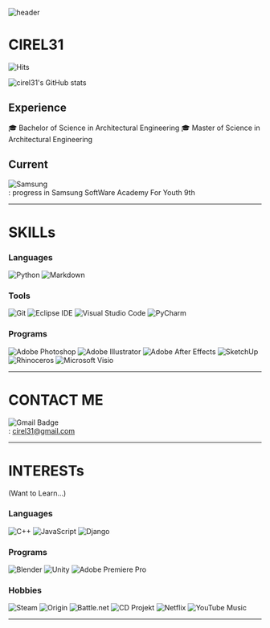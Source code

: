 ![header](https://capsule-render.vercel.app/api?type=waving&color=auto&height=180&section=header&text=Hello,%20World&fontSize=90)

# CIREL31


![Hits](https://hits.seeyoufarm.com/api/count/incr/badge.svg?url=https%3A%2F%2Fgithub.com%2Fcirel31&count_bg=%23FFDAC7&title_bg=%23FFADAD&icon=&icon_color=%23E7E7E7&title=hits&edge_flat=false)

![cirel31's GitHub stats](https://github-readme-stats-git-masterrstaa-rickstaa.vercel.app/api?username=cirel31&&show_icons=true&theme=synthwave)

## Experience
🎓 Bachelor of Science in Architectural Engineering
🎓 Master of Science in Architectural Engineering

## Current
![Samsung](https://img.shields.io/badge/Samsung-1428A0.svg?&style=for-the-badge&logo=Samsung&logoColor=white)  
: progress in Samsung SoftWare Academy For Youth 9th


---

# SKILLs

### Languages
![Python](https://img.shields.io/badge/Python-3776AB.svg?&style=for-the-badge&logo=Python&logoColor=white)
![Markdown](https://img.shields.io/badge/markdown-%23000000.svg?style=for-the-badge&logo=markdown&logoColor=white)

### Tools
![Git](https://img.shields.io/badge/Git-F05032.svg?&style=for-the-badge&logo=Git&logoColor=white)
![Eclipse IDE](https://img.shields.io/badge/Eclipse%20IDE-2C2255.svg?&style=for-the-badge&logo=Eclipse%20IDE&logoColor=white)
![Visual Studio Code](https://img.shields.io/badge/Visual%20Studio%20Code-007ACC.svg?&style=for-the-badge&logo=Visual%20Studio%20Code&logoColor=white)
![PyCharm](https://img.shields.io/badge/pycharm-143?style=for-the-badge&logo=pycharm&logoColor=black&color=black&labelColor=green)

### Programs
![Adobe Photoshop](https://img.shields.io/badge/Adobe%20Photoshop%20-31A8FF.svg?&style=for-the-badge&logo=Adobe%20Photoshop&logoColor=white)
![Adobe Illustrator](https://img.shields.io/badge/Adobe%20Illustrator%20-FF9A00.svg?&style=for-the-badge&logo=Adobe%20Illustrator&logoColor=white)
![Adobe After Effects](https://img.shields.io/badge/Adobe%20After%20Effects-9999FF.svg?style=for-the-badge&logo=Adobe%20After%20Effects&logoColor=white)
![SketchUp](https://img.shields.io/badge/Unity-005F9E.svg?&style=for-the-badge&logo=SketchUp&logoColor=white)
![Rhinoceros](https://img.shields.io/badge/Rhinoceros-801010.svg?&style=for-the-badge&logo=Rhinoceros&logoColor=white)
![Microsoft Visio ](https://img.shields.io/badge/Microsoft_Visio-3955A3?style=for-the-badge&logo=microsoft-visio&logoColor=white)

---


# CONTACT ME
![Gmail Badge](https://img.shields.io/badge/Gmail-d14836?style=flat-square&logo=Gmail&logoColor=white)  
: cirel31@gmail.com


---


# INTERESTs
(Want to Learn...)

### Languages 
![C++](https://img.shields.io/badge/c++-%2300599C.svg?style=for-the-badge&logo=c%2B%2B&logoColor=white)
![JavaScript](https://img.shields.io/badge/JavaScript-F7DF1E.svg?&style=for-the-badge&logo=JavaScript&logoColor=white)
![Django](https://img.shields.io/badge/django-%23092E20.svg?style=for-the-badge&logo=django&logoColor=white)

### Programs
![Blender](https://img.shields.io/badge/Blender-F5792A.svg?&style=for-the-badge&logo=Blender&logoColor=white)
![Unity](https://img.shields.io/badge/Unity-000000.svg?&style=for-the-badge&logo=Unity&logoColor=white)
![Adobe Premiere Pro](https://img.shields.io/badge/Adobe%20Premiere%20Pro-9999FF.svg?style=for-the-badge&logo=Adobe%20Premiere%20Pro&logoColor=white)

### Hobbies
![Steam](https://img.shields.io/badge/Steam-000000.svg?&style=for-the-badge&logo=Steam&logoColor=white)
![Origin](https://img.shields.io/badge/Origin-F56C2D.svg?&style=for-the-badge&logo=Origin&logoColor=white)
![Battle.net](https://img.shields.io/badge/battle.net-%2300AEFF.svg?style=for-the-badge&logo=battle.net&logoColor=white)
![CD Projekt](https://img.shields.io/badge/CDProjekt-DC0D15.svg?&style=for-the-badge&logo=CDProjekt&logoColor=white)
![Netflix](https://img.shields.io/badge/Netflix-E50914.svg?&style=for-the-badge&logo=Netflix&logoColor=white)
![YouTube Music](https://img.shields.io/badge/YouTube_Music-FF0000?style=for-the-badge&logo=youtube-music&logoColor=white)

------

<!--
**cirel31/cirel31** is a ✨ _special_ ✨ repository because its `README.md` (this file) appears on your GitHub profile.

Here are some ideas to get you started:

- 🔭 I’m currently working on ...
- 🌱 I’m currently learning ...
- 👯 I’m looking to collaborate on ...
- 🤔 I’m looking for help with ...
- 💬 Ask me about ...
- 📫 How to reach me: ...
- 😄 Pronouns: ...
- ⚡ Fun fact: ...
-->
